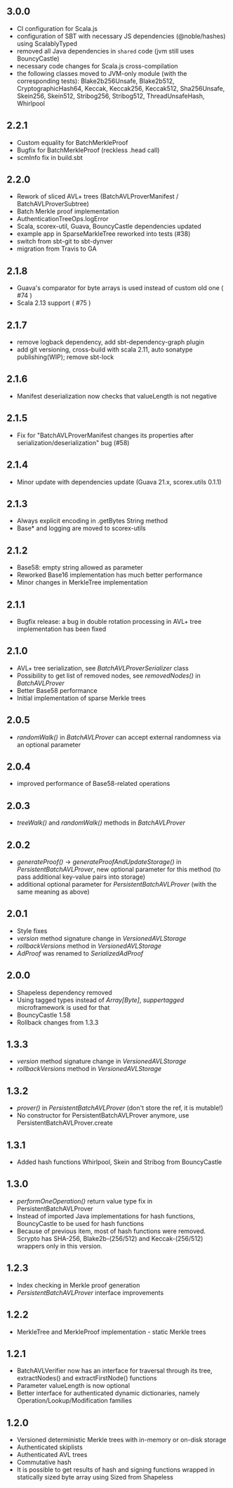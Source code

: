 
**3.0.0**
---------

* CI configuration for Scala.js 
* configuration of SBT with necessary JS dependencies (@noble/hashes) using ScalablyTyped
* removed all Java dependencies in `shared` code (jvm still uses BouncyCastle)
* necessary code changes for Scala.js cross-compilation
* the following classes moved to JVM-only module (with the corresponding tests): 
    Blake2b256Unsafe, Blake2b512, CryptographicHash64, Keccak, Keccak256, Keccak512, 
    Sha256Unsafe, Skein256, Skein512, Stribog256, Stribog512, ThreadUnsafeHash, Whirlpool

**2.2.1**
---------

* Custom equality for BatchMerkleProof
* Bugfix for BatchMerkleProof (reckless .head call) 
* scmInfo fix in build.sbt

**2.2.0**
---------

* Rework of sliced AVL+ trees (BatchAVLProverManifest / BatchAVLProverSubtree)
* Batch Merkle proof implementation
* AuthenticationTreeOps.logError 
* Scala, scorex-util, Guava, BouncyCastle dependencies updated
* example app in SparseMarkleTree reworked into tests (#38)
* switch from sbt-git to sbt-dynver
* migration from Travis to GA


**2.1.8**
---------

* Guava's comparator for byte arrays is used instead of custom old one ( #74 )
* Scala 2.13 support ( #75 )

**2.1.7**
---------

* remove logback dependency, add sbt-dependency-graph plugin
* add git versioning, cross-build with scala 2.11, auto sonatype publishing(WIP); remove sbt-lock

**2.1.6**
---------

* Manifest deserialization now checks that valueLength is not negative


**2.1.5**
---------

* Fix for "BatchAVLProverManifest changes its properties after serialization/deserialization" bug 
(#58)


**2.1.4**
---------

* Minor update with dependencies update (Guava 21.x, scorex.utils 0.1.1)

**2.1.3**
---------

* Always explicit encoding in .getBytes String method
* Base* and logging are moved to scorex-utils

**2.1.2**
---------

* Base58: empty string allowed as parameter
* Reworked Base16 implementation has much better performance
* Minor changes in MerkleTree implementation 
 

**2.1.1**
---------

* Bugfix release: a bug in double rotation processing in AVL+ tree implementation has been fixed


**2.1.0**
---------

* AVL+ tree serialization, see *BatchAVLProverSerializer* class
* Possibility to get list of removed nodes, see *removedNodes()* in *BatchAVLProver* 
* Better Base58 performance
* Initial implementation of sparse Merkle trees


**2.0.5**
---------
* *randomWalk()* in *BatchAVLProver* can accept external randomness via an optional parameter

**2.0.4**
---------
* improved performance of Base58-related operations


**2.0.3**
---------
* *treeWalk()* and *randomWalk()* methods in *BatchAVLProver*


**2.0.2**
---------

* *generateProof()* -> *generateProofAndUpdateStorage()* in *PersistentBatchAVLProver*, new optional parameter 
for this method (to pass additional key-value pairs into storage)
* additional optional parameter for *PersistentBatchAVLProver* (with the same meaning as above)


**2.0.1**
---------

* Style fixes
* *version* method signature change in *VersionedAVLStorage*
* *rollbackVersions* method in *VersionedAVLStorage*
* *AdProof* was renamed to *SerializedAdProof*

**2.0.0**
---------

* Shapeless dependency removed
* Using tagged types instead of *Array[Byte]*, *suppertagged* microframework is used for that 
* BouncyCastle 1.58
* Rollback changes from 1.3.3

**1.3.3**
---------

* *version* method signature change in *VersionedAVLStorage*
* *rollbackVersions* method in *VersionedAVLStorage*

**1.3.2**
---------

* *prover()* in *PersistentBatchAVLProver* (don't store the ref, it is mutable!)
* No constructor for PersistentBatchAVLProver anymore, use PersistentBatchAVLProver.create

**1.3.1**
---------

* Added hash functions Whirlpool, Skein and Stribog from BouncyCastle

**1.3.0**
---------

* *performOneOperation()* return value type fix in PersistentBatchAVLProver 
* Instead of imported Java implementations for hash functions, BouncyCastle to be used for hash functions
* Because of previous item, most of hash functions were removed. Scrypto has SHA-256, Blake2b-(256/512) 
  and Keccak-(256/512) wrappers only in this version.

**1.2.3**
---------

* Index checking in Merkle proof generation
* *PersistentBatchAVLProver* interface improvements

**1.2.2**
---------

* MerkleTree and MerkleProof implementation - static Merkle trees


**1.2.1**
---------

* BatchAVLVerifier now has an interface for traversal through its tree, extractNodes() and extractFirstNode() functions
* Parameter valueLength is now optional
* Better interface for authenticated dynamic dictionaries, namely Operation/Lookup/Modification families

**1.2.0**
---------

* Versioned deterministic Merkle trees with in-memory or on-disk storage
* Authenticated skiplists
* Authenticated AVL trees
* Commutative hash
* It is possible to get results of hash and signing functions wrapped in statically sized byte array using Sized from Shapeless
